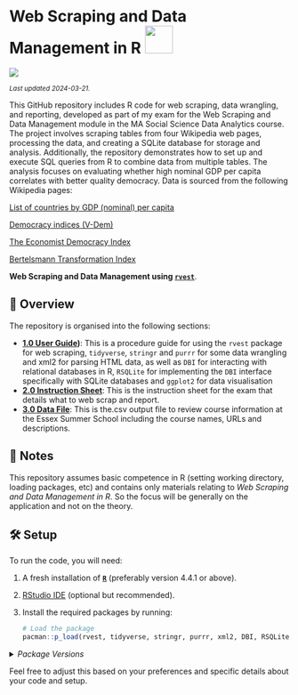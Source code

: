 # Web Scraping and Data Management in R <img src="https://media.giphy.com/media/1oGT95WukVFcRO1OFZ/giphy.gif" width="50">

[![](https://img.shields.io/badge/Language-R-blue)](http://cran.r-project.org/)

<sub>*Last updated 2024-03-21.*</sub>

This GitHub repository includes R code for web scraping, data wrangling, and reporting, developed as part of my exam for the Web Scraping and Data Management module in the MA Social Science Data Analytics course. The project involves scraping tables from four Wikipedia web pages, processing the data, and creating a SQLite database for storage and analysis. Additionally, the repository demonstrates how to set up and execute SQL queries from R to combine data from multiple tables. The analysis focuses on evaluating whether high nominal GDP per capita correlates with better quality democracy. Data is sourced from the following Wikipedia pages:

[List of countries by GDP (nominal) per capita](https://en.wikipedia.org/wiki/List_of_countries_by_GDP_(nominal)_per_capita)

[Democracy indices (V-Dem)](https://en.wikipedia.org/w/index.php?title=V-Dem_Democracy_Indices&oldid=1233003638)

[The Economist Democracy Index](https://en.wikipedia.org/w/index.php?title=The_Economist_Democracy_Index&oldid=1229762903)

[Bertelsmann Transformation Index](https://en.wikipedia.org/w/index.php?title=Bertelsmann_Transformation_Index&oldid=1219713517)

**Web Scraping and Data Management using [`rvest`](https://cran.r-project.org/web/packages/rvest/index.html)**. 
## :telescope: Overview

The repository is organised into the following sections:

- **[1.0 User Guide](/1.0_User_Guide))**: This is a procedure guide for using the `rvest` package for web scraping, `tidyverse`, `stringr` and `purrr` for some data wrangling and xml2 for parsing HTML data, as well as `DBI` for interacting with relational databases in R, `RSQLite` for implementing the `DBI` interface specifically with SQLite databases and `ggplot2` for data visualisation
- **[2.0 Instruction Sheet](/2.0_Instruction_Sheet)**: This is the instruction sheet for the exam that details what to web scrap and report.
- **[3.0 Data File](3.0_Data_File)**: This is the.csv output file to review course information at the Essex Summer School including the course names, URLs and descriptions.

## :scroll: Notes

This repository assumes basic competence in R (setting working directory, loading packages, etc) and contains only materials relating to *Web Scraping and Data Management in R*. So the focus will be generally on the application and not on the theory.  

## :hammer_and_wrench: Setup

To run the code, you will need:

1. A fresh installation of [**`R`**](https://cran.r-project.org/) (preferably version 4.4.1 or above).
4. [RStudio IDE](https://www.rstudio.com/products/rstudio/download/) (optional but recommended).
5. Install the required packages by running:

   ```R
   # Load the package
   pacman::p_load(rvest, tidyverse, stringr, purrr, xml2, DBI, RSQLite, ggplot2)
   ```

<details>
<summary>
<i>Package Versions</i>
</summary>
   
Run on Windows 11 x64 (build 22621), with R version 4.3.2.

The packages used here:

- `revtools` 	1.0.4(*CRAN*)
- `tidyverse` 2.0.0(*CRAN*)
- `stringr`   1.5.1(*CRAN*)
- `purrr`     1.0.2(*CRAN*)
- `xml2`      1.3.6(*CRAN*)
- `DBI`       1.2.3(*CRAN*)
- `RSQlite`   2.3.7(*CRAN*)
- `ggplot2`   3.5.1(*CRAN*)
- `pacman`    0.5.1(*CRAN*)
</details>

Feel free to adjust this based on your preferences and specific details about your code and setup.
